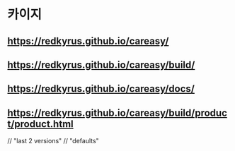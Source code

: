 # 카이지

## https://redkyrus.github.io/careasy/

## https://redkyrus.github.io/careasy/build/

## https://redkyrus.github.io/careasy/docs/

## https://redkyrus.github.io/careasy/build/product/product.html

// "last 2 versions"
// "defaults"
